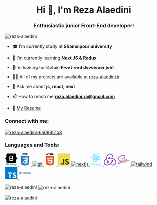 <!---
- 👋 Hi, I’m @reza-alaedini
- 👀 I’m interested in Computer, Web Development
- 🌱 I’m currently learning some Front - End Topics
- 📫 How to reach me : Linkedin : Reza Alaedini
- 🌍 And My Website : http://reza-alaedini.ir
--->

<!---
reza-alaedini/reza-alaedini is a ✨ special ✨ repository because its `README.md` (this file) appears on your GitHub profile.
You can click the Preview link to take a look at your changes.
--->

<h1 align="center">Hi 👋, I'm Reza Alaedini</h1>
<h3 align="center">Enthusiastic junior Front-End developer!</h3>

<p align="left"> <img src="https://komarev.com/ghpvc/?username=reza-alaedini&label=Profile%20views&color=0e75b6&style=flat" alt="reza-alaedini" /> </p>

- 🎓 I’m currently study at **Shamsipour university**

- 🌱 I’m currently learning **Next JS & Redux**

- 🤝I'm looking for Obtain **Front-end developer job!**

- 👨‍💻 All of my projects are available at [reza-alaedini.ir](http://reza-alaedini.ir)

- 💬 Ask me about **js, react, next**

- 📫 How to reach me **reza.alaedini.ra@gmail.com**

- 📄 [My Resume](http://reza-alaedini.ir/documents/Reza-Alaedini-CV.pdf)

<h3 align="left">Connect with me:</h3>
<p align="left">
<a href="https://linkedin.com/in/reza-alaedini-6a68851b8" target="blank"><img align="center" src="https://raw.githubusercontent.com/rahuldkjain/github-profile-readme-generator/master/src/images/icons/Social/linked-in-alt.svg" alt="reza-alaedini-6a68851b8" height="30" width="40" /></a>
</p>

<h3 align="left">Languages and Tools:</h3>
<p align="left"> <a href="https://getbootstrap.com" target="_blank" rel="noreferrer"> <img src="https://raw.githubusercontent.com/devicons/devicon/master/icons/bootstrap/bootstrap-plain-wordmark.svg" alt="bootstrap" width="40" height="40"/> </a> <a href="https://www.w3schools.com/css/" target="_blank" rel="noreferrer"> <img src="https://raw.githubusercontent.com/devicons/devicon/master/icons/css3/css3-original-wordmark.svg" alt="css3" width="40" height="40"/> </a> <a href="https://git-scm.com/" target="_blank" rel="noreferrer"> <img src="https://www.vectorlogo.zone/logos/git-scm/git-scm-icon.svg" alt="git" width="40" height="40"/> </a> <a href="https://www.w3.org/html/" target="_blank" rel="noreferrer"> <img src="https://raw.githubusercontent.com/devicons/devicon/master/icons/html5/html5-original-wordmark.svg" alt="html5" width="40" height="40"/> </a> <a href="https://developer.mozilla.org/en-US/docs/Web/JavaScript" target="_blank" rel="noreferrer"> <img src="https://raw.githubusercontent.com/devicons/devicon/master/icons/javascript/javascript-original.svg" alt="javascript" width="40" height="40"/> </a> <a href="https://nextjs.org/" target="_blank" rel="noreferrer"> <img src="https://cdn.worldvectorlogo.com/logos/nextjs-2.svg" alt="nextjs" width="40" height="40"/> </a> <a href="https://reactjs.org/" target="_blank" rel="noreferrer"> <img src="https://raw.githubusercontent.com/devicons/devicon/master/icons/react/react-original-wordmark.svg" alt="react" width="40" height="40"/> </a> <a href="https://redux.js.org" target="_blank" rel="noreferrer"> <img src="https://raw.githubusercontent.com/devicons/devicon/master/icons/redux/redux-original.svg" alt="redux" width="40" height="40"/> </a> <a href="https://sass-lang.com" target="_blank" rel="noreferrer"> <img src="https://raw.githubusercontent.com/devicons/devicon/master/icons/sass/sass-original.svg" alt="sass" width="40" height="40"/> </a> <a href="https://tailwindcss.com/" target="_blank" rel="noreferrer"> <img src="https://www.vectorlogo.zone/logos/tailwindcss/tailwindcss-icon.svg" alt="tailwind" width="40" height="40"/> </a> <a href="https://www.typescriptlang.org/" target="_blank" rel="noreferrer"> <img src="https://raw.githubusercontent.com/devicons/devicon/master/icons/typescript/typescript-original.svg" alt="typescript" width="40" height="40"/> </a> <a href="https://webpack.js.org" target="_blank" rel="noreferrer"> <img src="https://raw.githubusercontent.com/devicons/devicon/d00d0969292a6569d45b06d3f350f463a0107b0d/icons/webpack/webpack-original-wordmark.svg" alt="webpack" width="40" height="40"/> </a> </p>

<p><img align="left" src="https://github-readme-stats.vercel.app/api/top-langs?username=reza-alaedini&show_icons=true&locale=en&layout=compact" alt="reza-alaedini" /></p>

<p>&nbsp;<img align="center" src="https://github-readme-stats.vercel.app/api?username=reza-alaedini&show_icons=true&locale=en" alt="reza-alaedini" /></p>

<p><img align="center" src="https://github-readme-streak-stats.herokuapp.com/?user=reza-alaedini&" alt="reza-alaedini" /></p>


